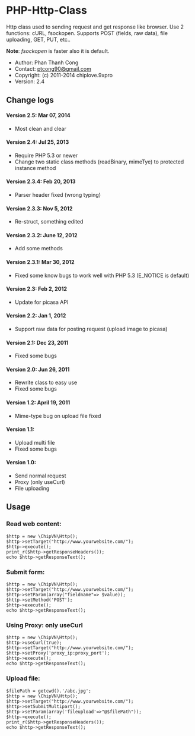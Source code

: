 # PHP-Http-Class
Http class used to sending request and get response like browser.
Use 2 functions: cURL, fsockopen.
Supports POST (fields, raw data), file uploading, GET, PUT, etc..

**Note**: _fsockopen_ is faster also it is default.

* Author: Phan Thanh Cong 
* Contact: ptcong90@gmail.com
* Copyright: (c) 2011-2014 chiplove.9xpro
* Version: 2.4

## Change logs
#### Version 2.5: Mar 07, 2014
* Most clean and clear

#### Version 2.4: Jul 25, 2013
* Require PHP 5.3 or newer
* Change two static class methods (readBinary, mimeTye) to protected instance method

#### Version 2.3.4: Feb 20, 2013
* Parser header fixed (wrong typing)

#### Version 2.3.3: Nov 5, 2012
* Re-struct, something edited

#### Version 2.3.2: June 12, 2012
* Add some methods

#### Version 2.3.1: Mar 30, 2012
* Fixed some know bugs to work well with PHP 5.3 (E_NOTICE is default)

#### Version 2.3: Feb 2, 2012
* Update for picasa API

#### Version 2.2: Jan 1, 2012
* Support raw data for posting request (upload image to picasa)

#### Version 2.1: Dec 23, 2011
* Fixed some bugs

#### Version 2.0: Jun 26, 2011
* Rewrite class to easy use
* Fixed some bugs

#### Version 1.2: April 19, 2011
* Mime-type bug on upload file fixed 

#### Version 1.1:
* Upload multi file
* Fixed some bugs

#### Version 1.0:
* Send normal request
* Proxy (only useCurl)
* File uploading

## Usage

### Read web content:
	$http = new \ChipVN\Http();
	$http->setTarget("http://www.yourwebsite.com/");
	$http->execute();
	print_r($http->getResponseHeaders());
	echo $http->getResponseText();
	
### Submit form:
	$http = new \ChipVN\Http();
	$http->setTarget("http://www.yourwebsite.com/");
	$http->setParam(array("fieldname"=> $value)); 
	$http->setMethod('POST');
	$http->execute();
	echo $http->getResponseText();
	
### Using Proxy: only useCurl
	$http = new \ChipVN\Http();
	$http->useCurl(true);
	$http->setTarget("http://www.yourwebsite.com/");
	$http->setProxy('proxy_ip:proxy_port');
	$http->execute();
	echo $http->getResponseText();

### Upload file:
	$filePath = getcwd().'/abc.jpg';
	$http = new \ChipVN\Http();
	$http->setTarget("http://www.yourwebsite.com/");
	$http->setSubmitMultipart();
	$http->setParam(array('fileupload'=>"@$filePath"));
	$http->execute();
	print_r($http->getResponseHeaders());
	echo $http->getResponseText();